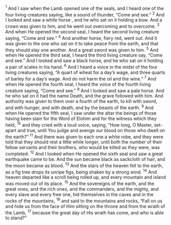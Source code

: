<sup>1</sup> And I saw when the Lamb opened one of the seals, and I heard one of the four living creatures saying, like a sound of thunder, “Come and see.”
<sup>2</sup> And I looked and saw a white horse , and he who sat on it holding a bow. And a crown was given to him, and he went out overcoming and to overcome.
<sup>3</sup> And when He opened the second seal, I heard the second living creature saying, “Come and see.”
<sup>4</sup> And another horse, fiery red, went out. And it was given to the one who sat on it to take peace from the earth, and that they should slay one another. And a great sword was given to him.
<sup>5</sup> And when He opened the third seal, I heard the third living creature say, “Come and see.” And I looked and saw a black horse, and he who sat on it holding a pair of scales in his hand.
<sup>6</sup> And I heard a voice in the midst of the four living creatures saying, “A quart of wheat for a day’s wage, and three quarts of barley for a day’s wage. And do not harm the oil and the wine.”
<sup>7</sup> And when He opened the fourth seal, I heard the voice of the fourth living creature saying, “Come and see.”
<sup>8</sup> And I looked and saw a pale horse. And he who sat on it had the name Death, and the grave followed with him. And authority was given to them over a fourth of the earth, to kill with sword, and with hunger, and with death, and by the beasts of the earth.
<sup>9</sup> And when He opened the fifth seal, I saw under the altar the beings of those having been slain for the Word of Elohim and for the witness which they held,
<sup>10</sup> and they cried with a loud voice, saying, “How long, O Master, set-apart and true, until You judge and avenge our blood on those who dwell on the earth?”
<sup>11</sup> And there was given to each one a white robe, and they were told that they should rest a little while longer, until both the number of their fellow servants and their brothers, who would be killed as they were, was completed.
<sup>12</sup> And I looked when He opened the sixth seal and saw a great earthquake came to be. And the sun became black as sackcloth of hair, and the moon became as blood.
<sup>13</sup> And the stars of the heaven fell to the earth, as a fig tree drops its unripe figs, being shaken by a strong wind.
<sup>14</sup> And heaven departed like a scroll being rolled up, and every mountain and island was moved out of its place.
<sup>15</sup> And the sovereigns of the earth, and the great ones, and the rich ones, and the commanders, and the mighty, and every slave and every free one, hid themselves in the caves and in the rocks of the mountains,
<sup>16</sup> and said to the mountains and rocks, “Fall on us and hide us from the face of Him sitting on the throne and from the wrath of the Lamb,
<sup>17</sup> because the great day of His wrath has come, and who is able to stand?”

